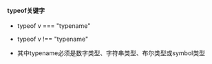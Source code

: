 #### typeof关键字

- typeof v === "typename"
- typeof v !== "typename"

- 其中typename必须是数字类型、字符串类型、布尔类型或symbol类型